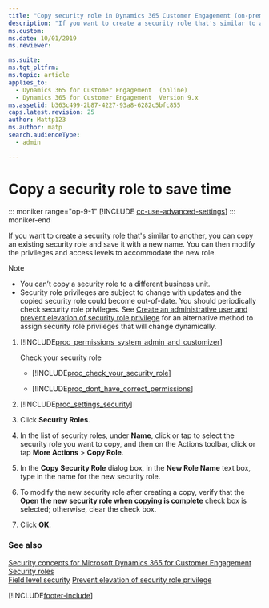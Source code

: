 ```yaml
---
title: "Copy security role in Dynamics 365 Customer Engagement (on-premises)"
description: "If you want to create a security role that's similar to another, copy the existing one, save it with a new name, and modify privileges and access levels."
ms.custom: 
ms.date: 10/01/2019
ms.reviewer: 

ms.suite: 
ms.tgt_pltfrm: 
ms.topic: article
applies_to: 
  - Dynamics 365 for Customer Engagement  (online)
  - Dynamics 365 for Customer Engagement  Version 9.x
ms.assetid: b363c499-2b87-4227-93a8-6282c5bfc855
caps.latest.revision: 25
author: Mattp123
ms.author: matp
search.audienceType: 
  - admin

---
```

# Copy a security role to save time

::: moniker range="op-9-1"
[!INCLUDE [cc-use-advanced-settings](../includes/cc-use-advanced-settings.md)]
::: moniker-end

If you want to create a security role that's similar to another, you can copy an existing security role and save it with a new name. You can then modify the privileges and access levels to accommodate the new role.  
  
> [!NOTE]
> - You can’t copy a security role to a different business unit.  
> - Security role privileges are subject to change with updates and the copied security role could become out-of-date. You should periodically check security role privileges. See [Create an administrative user and prevent elevation of security role privilege](prevent-elevation-security-role-privilege.md) for an alternative method to assign security role privileges that will change dynamically.
  
1. [!INCLUDE[proc_permissions_system_admin_and_customizer](../includes/proc-permissions-system-admin-and-customizer.md)]  
  
    Check your security role  
  
   - [!INCLUDE[proc_check_your_security_role](../includes/proc-check-your-security-role.md)]  
  
   - [!INCLUDE[proc_dont_have_correct_permissions](../includes/proc-dont-have-correct-permissions.md)]  
  
2. [!INCLUDE[proc_settings_security](../includes/proc-settings-security.md)]  
  
3. Click **Security Roles**.  
  
4. In the list of security roles, under **Name**, click or tap to select the security role you want to copy, and then on the Actions toolbar, click or tap **More Actions** > **Copy Role**.  
  
5. In the **Copy Security Role** dialog box, in the **New Role Name** text box, type in the name for the new security role.  
  
6. To modify the new security role after creating a copy, verify that the **Open the new security role when copying is complete** check box is selected; otherwise, clear the check box.  
  
7. Click **OK**.  
  
### See also  
 [Security concepts for Microsoft Dynamics 365 for Customer Engagement](../admin/security-concepts.md)   
 [Security roles](../admin/security-roles-privileges.md)   
 [Field level security](../admin/field-level-security.md)
 [Prevent elevation of security role privilege](prevent-elevation-security-role-privilege.md)


[!INCLUDE[footer-include](../../../includes/footer-banner.md)]
